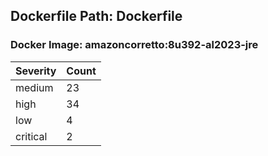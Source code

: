 ## Dockerfile Path: Dockerfile

### Docker Image: amazoncorretto:8u392-al2023-jre
| Severity | Count |
|----------|-------|
| medium | 23 |
| high | 34 |
| low | 4 |
| critical | 2 |